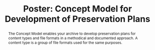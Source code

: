 ---
abstract: The Concept Model enables your archive to develop preservation plans for
  content types and file formats in a methodical and documented approach. A content
  type is a group of file formats used for the same purposes.
creators:
- Asbjørn Skødt
date: null
document_url: https://az659834.vo.msecnd.net/eventsairwesteuprod/production-inconference-public/09fdb337b45e423b89863163f62f8378
grand_parent: iPRES
institutions:
- The Danish National Archives
keywords:
- file formats
- framework
- analysis
- planning
landing_page_url: null
language: eng
layout: publication
license: CC-BY 4.0 International
notes_url: null
parent: iPRES 2022
publication_type: poster
size: null
slides_url: null
source_name: iPRES
stream_url: null
title: 'Poster: Concept Model for Development of Preservation Plans'
year: 2022
---